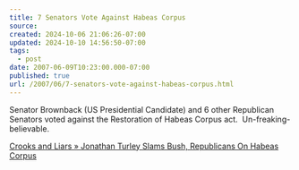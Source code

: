 ```yaml
---
title: 7 Senators Vote Against Habeas Corpus
source: 
created: 2024-10-06 21:06:26-07:00
updated: 2024-10-10 14:56:50-07:00
tags:
  - post
date: 2007-06-09T10:23:00.000-07:00
published: true
url: /2007/06/7-senators-vote-against-habeas-corpus.html
---
```



Senator Brownback (US Presidential Candidate) and 6 other Republican Senators voted against the Restoration of Habeas Corpus act.  Un-freaking-believable.  
  
[Crooks and Liars » Jonathan Turley Slams Bush, Republicans On Habeas Corpus](https://www.crooksandliars.com/2007/06/07/jonathan-turley-slams-bush-republicans-on-habeas-corpus/)